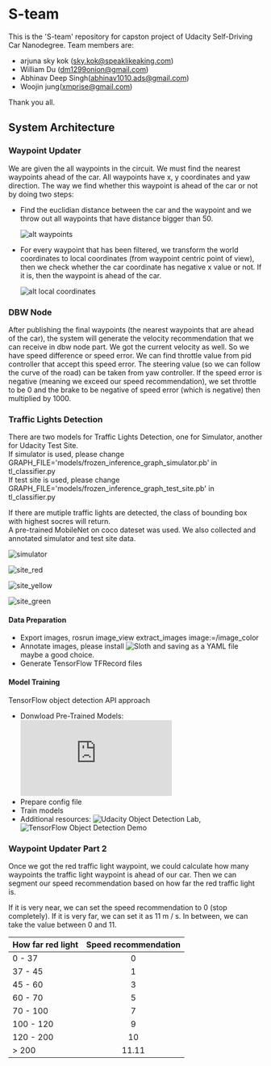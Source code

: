 # S-team

This is the 'S-team' repository for capston project of Udacity Self-Driving Car Nanodegree. 
Team members are:

* arjuna sky kok (sky.kok@speaklikeaking.com)
* William Du (dm1299onion@gmail.com)
* Abhinav Deep Singh(abhinav1010.ads@gmail.com)
* Woojin jung(xmprise@gmail.com)

Thank you all.

## System Architecture

### Waypoint Updater

We are given the all waypoints in the circuit. We must find the nearest waypoints ahead of the
car. All waypoints have x, y coordinates and yaw direction. The way we find whether this waypoint
is ahead of the car or not by doing two steps:
* Find the euclidian distance between the car and the waypoint and we throw out all waypoints
  that have distance bigger than 50.

  ![alt waypoints](imgs/README_waypoints.png)

* For every waypoint that has been filtered, we transform the world coordinates to local
  coordinates (from waypoint centric point of view), then we check whether the car coordinate
  has negative x value or not. If it is, then the waypoint is ahead of the car.

  ![alt local coordinates](imgs/README_local_coordinates.png)

### DBW Node

After publishing the final waypoints (the nearest waypoints that are ahead of the car), the
system will generate the velocity recommendation that we can receive in dbw node part. We got
the current velocity as well. So we have speed difference or speed error. We can find throttle
value from pid controller that accept this speed error. The steering value (so we can follow
the curve of the road) can be taken from yaw controller. If the speed error is negative (meaning
we exceed our speed recommendation), we set throttle to be 0 and the brake to be negative of
speed error (which is negative) then multiplied by 1000.

### Traffic Lights Detection

There are two models for Traffic Lights Detection, one for Simulator, another for Udacity Test Site.  
If simulator is used, please change GRAPH_FILE='models/frozen_inference_graph_simulator.pb' in tl_classifier.py  
If test site is used, please change GRAPH_FILE='models/frozen_inference_graph_test_site.pb' in tl_classifier.py 

If there are mutiple traffic lights are detected, the class of bounding box with highest socres will return.   
A pre-trained MobileNet on coco dateset was used. We also collected and annotated simulator and test site data.

![simulator](imgs/traffic_light_sim.png)

![site_red](imgs/test_site_red.png)

![site_yellow](imgs/test_site_yellow.png)

![site_green](imgs/test_site_green.png)

#### Data Preparation
* Export images, rosrun image_view extract_images image:=/image_color  
* Annotate images, please install ![Sloth](https://github.com/cvhciKIT/sloth) and saving as a YAML file maybe a good choice.
* Generate TensorFlow TFRecord files

#### Model Training
TensorFlow object detection API approach
* Donwload Pre-Trained Models:  ![model zoo](https://github.com/tensorflow/models/blob/master/research/object_detection/g3doc/detection_model_zoo.md)
* Prepare config file
* Train models
* Additional resources: ![Udacity Object Detection Lab](https://classroom.udacity.com/nanodegrees/nd013/parts/6047fe34-d93c-4f50-8336-b70ef10cb4b2/modules/595f35e6-b940-400f-afb2-2015319aa640/lessons/69fe4a9c-656e-46c8-bc32-aee9e60b8984/concepts/4ab7a82d-2280-4e44-8b75-9a88b82fa8bb), ![TensorFlow Object Detection Demo](https://github.com/tensorflow/models/tree/master/research/object_detection)

### Waypoint Updater Part 2

Once we got the red traffic light waypoint, we could calculate how many waypoints the traffic light
waypoint is ahead of our car. Then we can segment our speed recommendation based on how far
the red traffic light is.

If it is very near, we can set the speed recommendation to 0 (stop completely). If it is very far,
we can set it as 11 m / s. In between, we can take the value between 0 and 11.

| How far red light | Speed recommendation |
| ------------------|:--------------------:|
| 0 - 37            | 0                    |
| 37 - 45           | 1                    |
| 45 - 60           | 3                    |
| 60 - 70           | 5                    |
| 70 - 100          | 7                    |
| 100 - 120         | 9                    |
| 120 - 200         | 10                   |
| > 200             | 11.11                |
